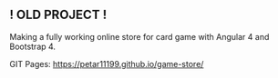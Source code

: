 **!  OLD PROJECT  !**
--

Making a fully working online store for card game with Angular 4 and Bootstrap 4.

GIT Pages: https://petar11199.github.io/game-store/
